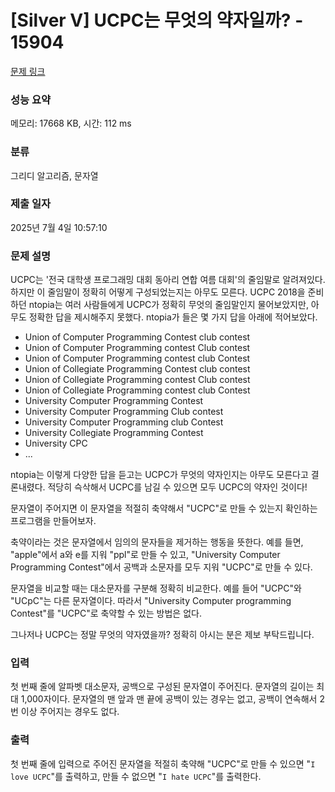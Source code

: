 # [Silver V] UCPC는 무엇의 약자일까? - 15904 

[문제 링크](https://www.acmicpc.net/problem/15904) 

### 성능 요약

메모리: 17668 KB, 시간: 112 ms

### 분류

그리디 알고리즘, 문자열

### 제출 일자

2025년 7월 4일 10:57:10

### 문제 설명

<p>UCPC는 '전국 대학생 프로그래밍 대회 동아리 연합 여름 대회'의 줄임말로 알려져있다. 하지만 이 줄임말이 정확히 어떻게 구성되었는지는 아무도 모른다. UCPC 2018을 준비하던 ntopia는 여러 사람들에게 UCPC가 정확히 무엇의 줄임말인지 물어보았지만, 아무도 정확한 답을 제시해주지 못했다. ntopia가 들은 몇 가지 답을 아래에 적어보았다.</p>

<ul>
	<li>Union of Computer Programming Contest club contest</li>
	<li>Union of Computer Programming contest Club contest</li>
	<li>Union of Computer Programming contest club Contest</li>
	<li>Union of Collegiate Programming Contest club contest</li>
	<li>Union of Collegiate Programming contest Club contest</li>
	<li>Union of Collegiate Programming contest club Contest</li>
	<li>University Computer Programming Contest</li>
	<li>University Computer Programming Club contest</li>
	<li>University Computer Programming club Contest</li>
	<li>University Collegiate Programming Contest</li>
	<li>University CPC</li>
	<li>...</li>
</ul>

<p>ntopia는 이렇게 다양한 답을 듣고는 UCPC가 무엇의 약자인지는 아무도 모른다고 결론내렸다. 적당히 슥삭해서 UCPC를 남길 수 있으면 모두 UCPC의 약자인 것이다!</p>

<p>문자열이 주어지면 이 문자열을 적절히 축약해서 "UCPC"로 만들 수 있는지 확인하는 프로그램을 만들어보자.</p>

<p>축약이라는 것은 문자열에서 임의의 문자들을 제거하는 행동을 뜻한다. 예를 들면, "apple"에서 a와 e를 지워 "ppl"로 만들 수 있고, "University Computer Programming Contest"에서 공백과 소문자를 모두 지워 "UCPC"로 만들 수 있다.</p>

<p>문자열을 비교할 때는 대소문자를 구분해 정확히 비교한다. 예를 들어 "UCPC"와 "UCpC"는 다른 문자열이다. 따라서 "University Computer programming Contest"를 "UCPC"로 축약할 수 있는 방법은 없다.</p>

<p>그나저나 UCPC는 정말 무엇의 약자였을까? 정확히 아시는 분은 제보 부탁드립니다.</p>

### 입력 

 <p>첫 번째 줄에 알파벳 대소문자, 공백으로 구성된 문자열이 주어진다. 문자열의 길이는 최대 1,000자이다. 문자열의 맨 앞과 맨 끝에 공백이 있는 경우는 없고, 공백이 연속해서 2번 이상 주어지는 경우도 없다.</p>

### 출력 

 <p>첫 번째 줄에 입력으로 주어진 문자열을 적절히 축약해 "UCPC"로 만들 수 있으면 "<code>I love UCPC</code>"를 출력하고, 만들 수 없으면 "<code>I hate UCPC</code>"를 출력한다.</p>

